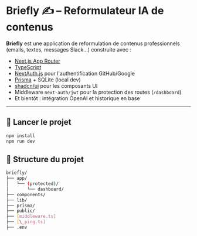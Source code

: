 # Briefly ✍️ – Reformulateur IA de contenus

**Briefly** est une application de reformulation de contenus professionnels (emails, textes, messages Slack...) construite avec :

- [Next.js App Router](https://nextjs.org/docs/app)
- [TypeScript](https://www.typescriptlang.org/)
- [NextAuth.js](https://next-auth.js.org/) pour l'authentification GitHub/Google
- [Prisma](https://www.prisma.io/) + SQLite (local dev)
- [shadcn/ui](https://ui.shadcn.com/) pour les composants UI
- Middleware `next-auth/jwt` pour la protection des routes (`/dashboard`)
- Et bientôt : intégration OpenAI et historique en base

---

## 🚀 Lancer le projet

```bash
npm install
npm run dev
```

## 📂 Structure du projet

```bash
briefly/
├── app/
│   └── (protected)/
│       └── dashboard/
├── components/
├── lib/
├── prisma/
├── public/
├── [middleware.ts]
├── [\_ping.ts]
├── .env

```
